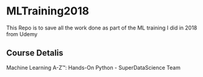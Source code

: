 # MLTraining2018
This Repo is to save all the work done as part of the ML training I did in 2018 from Udemy 
## Course Detalis 
Machine Learning A-Z™: Hands-On Python - SuperDataScience Team
